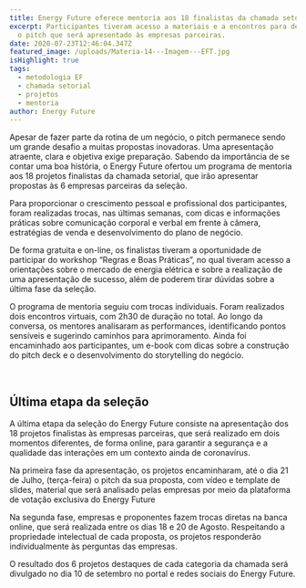 ```yaml
---
title: Energy Future oferece mentoria aos 18 finalistas da chamada setorial
excerpt: Participantes tiveram acesso a materiais e a encontros para desenvolver
  o pitch que será apresentado às empresas parceiras.
date: 2020-07-23T12:46:04.347Z
featured_image: /uploads/Materia-14---Imagem---EFT.jpg
isHighlight: true
tags:
  - metodologia EF
  - chamada setorial
  - projetos
  - mentoria
author: Energy Future
---
```

Apesar de fazer parte da rotina de um negócio, o pitch permanece sendo um grande desafio a muitas propostas inovadoras. Uma apresentação atraente, clara e objetiva exige preparação. Sabendo da importância de se contar uma boa história, o Energy Future ofertou um programa de mentoria aos 18 projetos finalistas da chamada setorial, que irão apresentar propostas às 6 empresas parceiras da seleção.

Para proporcionar o crescimento pessoal e profissional dos participantes, foram realizadas trocas, nas últimas semanas, com dicas e informações práticas sobre comunicação corporal e verbal em frente à câmera, estratégias de venda e desenvolvimento do plano de negócio.

De forma gratuita e on-line, os finalistas tiveram a oportunidade de participar do workshop “Regras e Boas Práticas”, no qual tiveram acesso a orientações sobre o mercado de energia elétrica e sobre a realização de uma apresentação de sucesso, além de poderem tirar dúvidas sobre a última fase da seleção.

O programa de mentoria seguiu com trocas individuais. Foram realizados dois encontros virtuais, com 2h30 de duração no total. Ao longo da conversa, os mentores analisaram as performances, identificando pontos sensíveis e sugerindo caminhos para aprimoramento. Ainda foi encaminhado aos participantes, um e-book com dicas sobre a construção do pitch deck e o desenvolvimento do storytelling do negócio.

<bR>

## Última etapa da seleção

A última etapa da seleção do Energy Future consiste na apresentação dos 18 projetos finalistas às empresas parceiras, que será realizado em dois momentos diferentes, de forma online, para garantir a segurança e a qualidade das interações em um contexto ainda de coronavírus.

Na primeira fase da apresentação, os projetos encaminharam, até o dia 21 de Julho, (terça-feira) o pitch da sua proposta, com vídeo e template de slides, material que será analisado pelas empresas por meio da plataforma de votação exclusiva do Energy Future

Na segunda fase, empresas e proponentes fazem trocas diretas na banca online, que será realizada entre os dias 18 e 20 de Agosto. Respeitando a propriedade intelectual de cada proposta, os projetos responderão individualmente às perguntas das empresas.

O resultado dos 6 projetos destaques de cada categoria da chamada será divulgado no dia 10 de setembro no portal e redes sociais do Energy Future.
